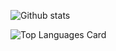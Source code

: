 <!--
### Hi there 👋
**osadeleke/osadeleke** is a ✨ _special_ ✨ repository because its `README.md` (this file) appears on your GitHub profile.

Here are some ideas to get you started:

- 🔭 I’m currently working on ...
- 🌱 I’m currently learning ...
- 👯 I’m looking to collaborate on ...
- 🤔 I’m looking for help with ...
- 💬 Ask me about ...
- 📫 How to reach me: ...
- 😄 Pronouns: ...
- ⚡ Fun fact: ...
-->

![Github stats](https://github-readme-stats-git-masterrstaa-rickstaa.vercel.app/api?username=osadeleke&theme=highcontrast&show_icons=true&count_private=true)


![Top Languages Card](https://github-readme-stats-git-masterrstaa-rickstaa.vercel.app/api/top-langs/?username=osadeleke)
